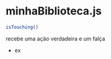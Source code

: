 # minhaBiblioteca.js

```javascript
isTouching()
```

recebe uma ação verdadeira e um falça 

* ex
```javascript




